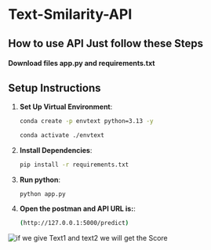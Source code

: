 # Text-Smilarity-API
## How to use API Just follow these Steps
 #### Download files app.py and requirements.txt
## Setup Instructions
1. **Set Up Virtual Environment**:
   ```bash
   conda create -p envtext python=3.13 -y
   
   conda activate ./envtext

2. **Install Dependencies**:
   ```bash
   pip install -r requirements.txt


3. **Run python**:
   ```bash
   python app.py


5. **Open the postman and API URL is:**:
   ```bash
   (http://127.0.0.1:5000/predict)

![if we give Text1 and text2 we will get the Score](OutputTextScore.png)
